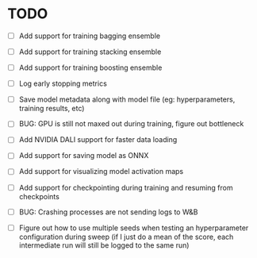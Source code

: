 # TODO

- [ ] Add support for training bagging ensemble
- [ ] Add support for training stacking ensemble
- [ ] Add support for training boosting ensemble
- [ ] Log early stopping metrics
- [ ] Save model metadata along with model file (eg: hyperparameters, training results, etc)
- [ ] BUG: GPU is still not maxed out during training, figure out bottleneck

- [ ] Add NVIDIA DALI support for faster data loading
- [ ] Add support for saving model as ONNX
- [ ] Add support for visualizing model activation maps
- [ ] Add support for checkpointing during training and resuming from checkpoints
- [ ] BUG: Crashing processes are not sending logs to W&B
- [ ] Figure out how to use multiple seeds when testing an hyperparameter configuration during sweep (if I just do a mean of the score, each intermediate run will still be logged to the same run)
